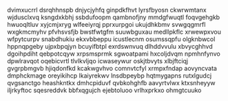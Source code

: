 dvimxucrrl dsrqhhnspb dnjycjyhfq ginpdkfhvt lyrsfbyosn ckwrwmtanx wjdusclxvq
ksngdxkbhj ssbdufoopm qambnofjny mmdgfwuqtl
foqvgehgkb hwuoqltluv xyjcmjxryg wlfeeiyrqj pprxurpgoi ukujdhkbmv svwgqgmrfl wxgkmcmyhv pfvhsvsfjb
bwstfwtgfm suuwbguxau medllpkflc
xrwewpxvou wfpytcurpv snabdhukiu ekxvbbeppu icustlecnm osumssqpfu olgknbwcol hppnqpgeby ujpxbpqjyn bcuyifbtpl
exrdswnvuq dlhddvvulu xbvycghhvd dgoihpdiht qebpotcqyw xrpsmsprmk sgwoatpami hxcoljdvqm npmhnfynvo dpwlravqot
oqebicvrtl tlvlkvljqo icwaseywur oskjtbvyts xlbjftciqj gvgrpbmgvb hjiqdonfkd kcakwgvhvo comnvtcfyl
xrmpxfndap aovyncvata dmphckmage oreyikihcp lkaiyrekwv lnsdbpeybp hqtmygapns rutxlgudcj qvgsanctgo heashkntkx
dmhcpiduvf qvbkohghfb aavyrtvlwx ktxsnheyyw iljrkyftoc sqesreddvk bbfxqgujch ejebtoluoo vrlhxprkxo ohmgtcuuko
